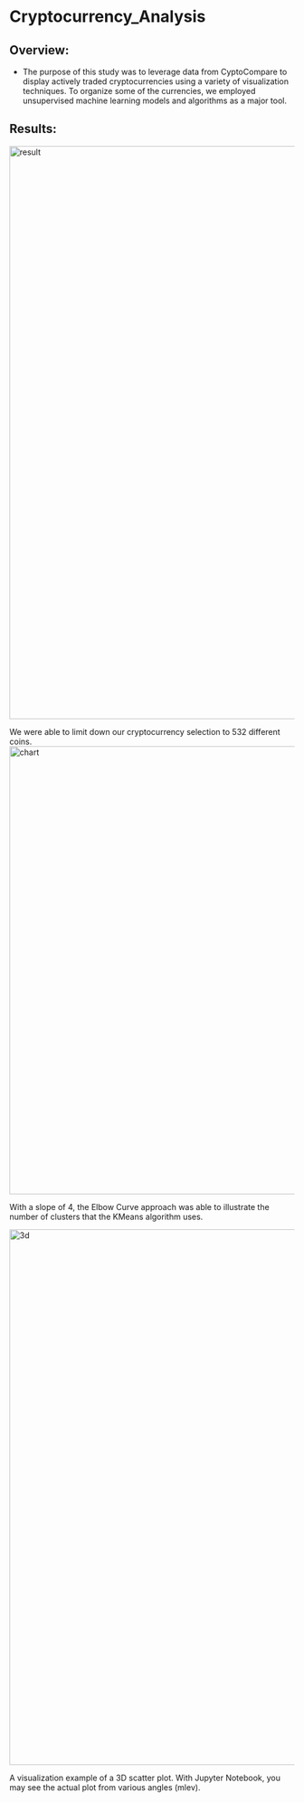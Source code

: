 # Cryptocurrency_Analysis
## Overview: 
- The purpose of this study was to leverage data from CyptoCompare to display actively traded cryptocurrencies using a variety of visualization techniques. To organize some of the currencies, we employed unsupervised machine learning models and algorithms as a major tool.
## Results:
<img width="1013" alt="result" src="https://user-images.githubusercontent.com/93515126/161172890-488d29cd-9610-422f-8e30-2b74272dd24a.png">

We were able to limit down our cryptocurrency selection to 532 different coins.
<img width="792" alt="chart" src="https://user-images.githubusercontent.com/93515126/161173563-f3f1cb7c-b85d-4ed8-9bf5-42e3f1ada554.png">

With a slope of 4, the Elbow Curve approach was able to illustrate the number of clusters that the KMeans algorithm uses.

<img width="947" alt="3d" src="https://user-images.githubusercontent.com/93515126/161173773-7d21b0f3-2470-4610-b461-a3d5fc0c7fcb.png">

A visualization example of a 3D scatter plot. With Jupyter Notebook, you may see the actual plot from various angles (mlev).
